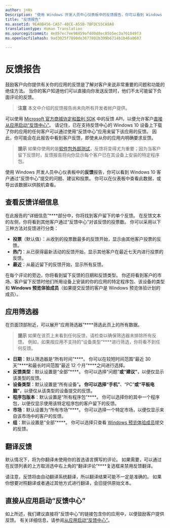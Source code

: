```yaml
---
author: jnHs
Description: "使用 Windows 开发人员中心仪表板中的反馈报告，你可以看到 Windows 10 客户通过“反馈中心”提交的问题、建议和投票。"
title: "反馈报告"
ms.assetid: 9EA8B456-CA57-40CE-A55B-7BFDC55CA8A8
translationtype: Human Translation
ms.sourcegitcommit: 4e857ec7ee98459afdd0d8ec85b5ec3a761049f3
ms.openlocfilehash: 9ad3025f7890de3677801b309b6714b1b46a0607

---
```


# 反馈报告

鼓励客户向你提供有关你的应用的反馈是了解对客户来说非常重要的问题和功能的绝佳方法。 当你的客户知道他们可以直接向你发送反馈时，他们不太可能留下负面评论的反馈。 

> **注意** 本文中介绍的反馈报告尚未向所有开发者帐户提供。

可以使用 [Microsoft 官方商城协定和盈利 SDK](http://aka.ms/store-em-sdk) 中的反馈 API，以便允许客户[直接从应用启动“反馈中心”](../monetize/launch-feedback-hub-from-your-app.md)。 请记住，已在支持反馈中心的 Windows 10 设备上下载了你的应用的任何客户可以通过使用“反馈中心”应用来留下该应用的反馈。 因此，你可能会在此报告中看到客户反馈，即使未从你的应用内明确要求反馈。

> **提示** 如果你使用的是[软件包外部测试](package-flights.md)，反馈将变得尤为重要；因为当客户留下反馈时，反馈报告将向你显示每个客户已在其设备上安装的特定程序包。

使用 Windows 开发人员中心仪表板中的**反馈**报告，你可以看到 Windows 10 客户通过“反馈中心”提交的问题、建议和投票。 你可以在仪表板中查看此数据，或导出该数据以供脱机查看。 

## 查看反馈详细信息

在此报告的“详细信息”****部分中，你将找到客户留下的单个反馈。 在反馈文本的左侧，你将看到其他客户通过“反馈中心”对该反馈的投票数。 你可以采用以下三种方法对反馈进行分类：

- **投票**（默认值）：从收到的投票数最多的反馈开始，显示由其他客户投票的反馈。
- **热门**：从已获得最新活动的反馈开始，显示其他客户在最近七天内进行投票的反馈。
- **最近**：从最近留下的反馈开始，显示所有反馈。 

在每个评论的旁边，你将看到留下反馈的日期和反馈类型。 你还将看到客户的市场、客户留下反馈时他们所用设备上安装的你的应用的特定程序包、该设备的类型和 **Windows 预览体验成员**（如果提交反馈的客户是 Windows 预览体验计划的成员）。


## 应用筛选器

在页面顶部附近，可以展开“应用筛选器”****筛选此页上的所有数据。

> **提示** 如果在该页上未看到任何反馈，请检查以确保筛选器未排除所有反馈。 例如，如果按应用不支持的“设备类型”****进行筛选，你将看不到任何反馈。

- **日期**：默认筛选器是“所有时间”****。 你可以在较短时间范围“最近 30 天”****和最长时间范围“最近 12 个月”****之间进行选择。
- **反馈类型**：默认设置是“全部”****。 你可以选择“问题”****或“建议”****，以便仅显示该类型的反馈。
- **设备类型**：默认设置是“所有设备”****。 你可以选择“手机”****、“PC”****或“平板电脑”****，以便仅从该类型的设备提交的反馈。
- **程序包版本**：默认设置是“所有程序包”****。 你可以选择你的其中一个程序包，以便仅显示使用该特定程序包的客户留下的反馈。
- **市场**：默认设置为“所有市场”****。 你可以选择一个特定市场，以便仅显示来自该市场中的客户的反馈。
- **组**：默认设置是“全部”****。 你可以选择只查看 [Windows 预览体验成员](http://insider.windows.com)提交的反馈。

## 翻译反馈

默认情况下，将为你翻译未使用你的首选语言撰写的评论。 如果需要，可以通过在反馈列表的上方取消选中右上角的“翻译评论”****复选框来禁用反馈翻译。

请注意，反馈将由自动翻译系统翻译，所以翻译结果可能不一定是准确的。 如果你想要对照翻译或者通过其他方式进行翻译，会旧提供原始文本。

## 直接从应用启动“反馈中心”

如上所述，我们建议直接将“反馈中心”的链接包含你的应用中，以便鼓励客户提供反馈。 有关详细信息，请参阅[从应用启动“反馈中心”](../monetize/launch-feedback-hub-from-your-app.md)。



<!--HONumber=Jun16_HO4-->


